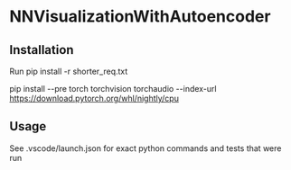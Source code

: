 # NNVisualizationWithAutoencoder

## Installation
Run pip install -r shorter_req.txt


pip install --pre torch torchvision torchaudio --index-url https://download.pytorch.org/whl/nightly/cpu

## Usage
See .vscode/launch.json for exact python commands and tests that were run
